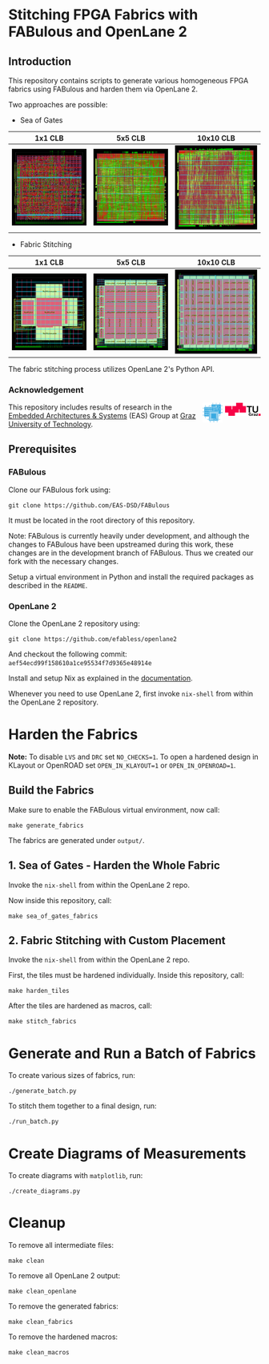 # Stitching FPGA Fabrics with FABulous and OpenLane 2

## Introduction

This repository contains scripts to generate various homogeneous FPGA fabrics using FABulous and harden them via OpenLane 2.

Two approaches are possible:

- Sea of Gates

| 1x1 CLB  | 5x5 CLB  | 10x10 CLB  |
|---|---|---|
| ![1x1 CLB](images/1x1_sog.png)  | ![5x5 CLB](images/5x5_sog.png)  | ![10x10 CLB](images/10x10_sog.png)  |

- Fabric Stitching

| 1x1 CLB  | 5x5 CLB  | 10x10 CLB  |
|---|---|---|
| ![1x1 CLB](images/1x1_stitch.png)  | ![5x5 CLB](images/5x5_stitch.png)  | ![10x10 CLB](images/10x10_stitch.png)  |

The fabric stitching process utilizes OpenLane 2's Python API.

### Acknowledgement

<p>
  <img align="right" src="images/tugraz.png" alt="TU Graz Logo" width="14%" height="14%">
  <img align="right" src="images/spacing.png" alt="Spacing" width="1%" height="1%">
  <img align="right" src="images/eas.png" alt="EAS Logo" width="8%" height="8%">
</p>

This repository includes results of research in the [Embedded Architectures & Systems](https://iti.tugraz.at/eas) (EAS) Group at [Graz University of Technology](https://www.tugraz.at). 

## Prerequisites

### FABulous

Clone our FABulous fork using:

	git clone https://github.com/EAS-DSD/FABulous

It must be located in the root directory of this repository.

Note: FABulous is currently heavily under development, and although the changes to FABulous have been upstreamed during this work, these changes are in the development branch of FABulous. Thus we created our fork with the necessary changes.

Setup a virtual environment in Python and install the required packages as described in the `README`.

### OpenLane 2

Clone the OpenLane 2 repository using:

	git clone https://github.com/efabless/openlane2

And checkout the following commit: `aef54ecd99f158610a1ce95534f7d9365e48914e`

Install and setup Nix as explained in the [documentation](https://openlane2.readthedocs.io/en/latest/getting_started/common/nix_installation/index.html).

Whenever you need to use OpenLane 2, first invoke `nix-shell` from within the OpenLane 2 repository.

# Harden the Fabrics

**Note:** To disable `LVS` and `DRC` set `NO_CHECKS=1`. To open a hardened design in KLayout or OpenROAD set `OPEN_IN_KLAYOUT=1` or `OPEN_IN_OPENROAD=1`.

## Build the Fabrics

Make sure to enable the FABulous virtual environment, now call:

	make generate_fabrics

The fabrics are generated under `output/`.

## 1. Sea of Gates - Harden the Whole Fabric

Invoke the `nix-shell` from within the OpenLane 2 repo.

Now inside this repository, call:

	make sea_of_gates_fabrics

## 2. Fabric Stitching with Custom Placement

Invoke the `nix-shell` from within the OpenLane 2 repo.

First, the tiles must be hardened individually. Inside this repository, call:

	make harden_tiles

After the tiles are hardened as macros, call:

	make stitch_fabrics

# Generate and Run a Batch of Fabrics

To create various sizes of fabrics, run:

	./generate_batch.py

To stitch them together to a final design, run:

	./run_batch.py

# Create Diagrams of Measurements

To create diagrams with `matplotlib`, run:

	./create_diagrams.py

# Cleanup

To remove all intermediate files:

	make clean

To remove all OpenLane 2 output:

	make clean_openlane

To remove the generated fabrics:

	make clean_fabrics

To remove the hardened macros:

	make clean_macros

